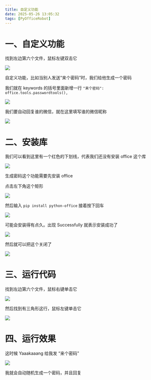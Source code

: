 ```yaml
---
title: 自定义功能
date: 2025-05-26 13:05:32
tags: [PyOfficeRobot]
---
```


#  一、自定义功能

找到左边第六个文件，鼠标左键双击它

![](https://raw.gitcode.com/yaaakaaang/pic/raw/main/1748237589574.jpg)

自定义功能，比如当别人发送“来个密码”时，我们给他生成一个密码

我们就在 keywords 的括号里面新增一行  `"来个密码": office.tools.passwordtools(),`

![](https://raw.gitcode.com/yaaakaaang/pic/raw/main/1748237799119.jpg)

我们要自动回复谁的微信，就在这里填写谁的微信昵称

![](https://raw.gitcode.com/yaaakaaang/pic/raw/main/1748238461852.jpg)

#  二、安装库

我们可以看到这里有一个红色的下划线，代表我们还没有安装 office 这个库

![](https://raw.gitcode.com/yaaakaaang/pic/raw/main/04646e6e64c36be832730c446fbd86b.png)

生成密码这个功能需要先安装 office

点击左下角这个矩形 

![](https://raw.gitcode.com/yaaakaaang/pic/raw/main/1748237742514.jpg)

然后输入 `pip install python-office`  接着按下回车

![](https://raw.gitcode.com/yaaakaaang/pic/raw/main/1748240131828.jpg)

可能会安装得有点久。出现 Successfully 就表示安装成功了

![](https://raw.gitcode.com/yaaakaaang/pic/raw/main/1748240298919.jpg)

然后就可以把这个关闭了

![](https://raw.gitcode.com/yaaakaaang/pic/raw/main/1748240333734.jpg)

#  三、运行代码

找到左边第六个文件，鼠标右键单击它

![](https://raw.gitcode.com/yaaakaaang/pic/raw/main/1748238549821.jpg)

然后找到有三角形这行，鼠标左键单击它

![](https://raw.gitcode.com/yaaakaaang/pic/raw/main/1748238592073.jpg)

# 四、运行效果

这时候  Yaaakaaang 给我发 “来个密码”

![](https://raw.gitcode.com/yaaakaaang/pic/raw/main/1748240455187.png)

我就会自动随机生成一个密码，并且回复
